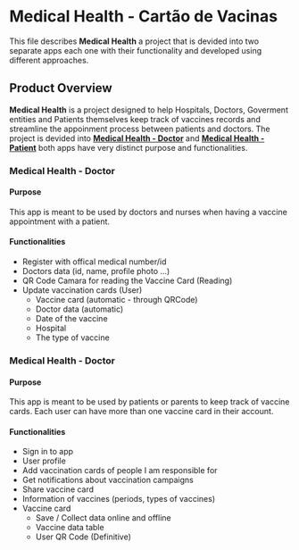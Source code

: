 # Medical Health - Cartão de Vacinas

This file describes **Medical Health** a project that is devided into two separate apps each one with their functionality and developed using different approaches.

## Product Overview

**Medical Health** is a project designed to help Hospitals, Doctors, Goverment entities and Patients themselves keep track of vaccines records and streamline the appoinment process between patients and doctors. The project is devided into [**Medical Health - Doctor**](https://github.com/blackbelt-cda/MedicalHealth-Doctor) and [**Medical Health - Patient**](https://github.com/blackbelt-cda/MedicalHealth-Patient) both apps have very distinct purpose and functionalities.

### Medical Health - Doctor 

#### Purpose
This app is meant to be used by doctors and nurses when having a vaccine appointment with a patient. 

#### Functionalities

* Register with offical medical number/id
* Doctors data (id, name, profile photo ...)
* QR Code Camara for reading the Vaccine Card (Reading)
* Update vaccination cards (User)
  * Vaccine card (automatic - through QRCode)
  * Doctor data (automatic)
  * Date of the vaccine
  * Hospital
  * The type of vaccine

### Medical Health - Doctor 

#### Purpose
This app is meant to be used by patients or parents to keep track of vaccine cards. Each user can have more than one vaccine card in their account.

#### Functionalities

* Sign in to app
* User profile
* Add vaccination cards of people I am responsible for
* Get notifications about vaccination campaigns
* Share vaccine card
* Information of vaccines (periods, types of vaccines)
* Vaccine card  
  * Save / Collect data online and offline
  * Vaccine data table
  * User QR Code (Definitive)




